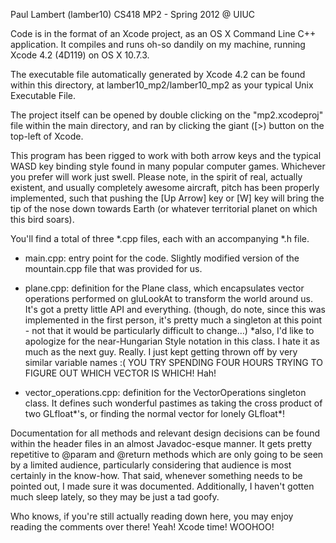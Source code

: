 Paul Lambert (lamber10)
CS418 MP2 - Spring 2012 @ UIUC

Code is in the format of an Xcode project, as an OS X Command Line C++ application. It compiles and runs oh-so dandily on my machine, running Xcode 4.2 (4D119) on OS X 10.7.3.

The executable file automatically generated by Xcode 4.2 can be found within this directory, at lamber10_mp2/lamber10_mp2 as your typical Unix Executable File.

The project itself can be opened by double clicking on the "mp2.xcodeproj" file within the main directory, and ran by clicking the giant ([>) button on the top-left of Xcode.

This program has been rigged to work with both arrow keys and the typical WASD key binding style found in many popular computer games. Whichever you prefer will work just swell. Please note, in the spirit of real, actually existent, and usually completely awesome aircraft, pitch has been properly implemented, such that pushing the [Up Arrow] key or [W] key will bring the tip of the nose down towards Earth (or whatever territorial planet on which this bird soars).

You'll find a total of three *.cpp files, each with an accompanying *.h file.
- main.cpp: entry point for the code. Slightly modified version of the mountain.cpp file that was provided for us.

- plane.cpp: definition for the Plane class, which encapsulates vector operations performed on gluLookAt to transform the world around us. It's got a pretty little API and everything. (though, do note, since this was implemented in the first person, it's pretty much a singleton at this point - not that it would be particularly difficult to change…)
	*also, I'd like to apologize for the near-Hungarian Style notation in this class. I hate it as much as the next guy. Really. I just kept getting thrown off by very similar variable names :(  YOU TRY SPENDING FOUR HOURS TRYING TO FIGURE OUT WHICH VECTOR IS WHICH! Hah!

- vector_operations.cpp: definition for the VectorOperations singleton class. It defines such wonderful pastimes as taking the cross product of two GLfloat*'s, or finding the normal vector for lonely GLfloat*!

Documentation for all methods and relevant design decisions can be found within the header files in an almost Javadoc-esque manner. It gets pretty repetitive to @param and @return methods which are only going to be seen by a limited audience, particularly considering that audience is most certainly in the know-how. That said, whenever something needs to be pointed out, I made sure it was documented. Additionally, I haven't gotten much sleep lately, so they may be just a tad goofy.

Who knows, if you're still actually reading down here, you may enjoy reading the comments over there! Yeah! Xcode time! WOOHOO!
